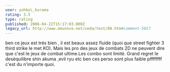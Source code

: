 ```yaml
---
user: yohko\_kurama
rating: 3.5
type: rating
published: 2006-04-22T15:17:03.000Z
legacy_url: http://www.emunova.net/veda/test/88.htm#comment-5017
---
```

ben ce jeux est trés bien , il est beaux assez fluide (quoi que street fighter 3 third strike le met KO).
Mais les pro des jeux de combats 2D ne peuvent dire que c'est le jeux de combat ultime.Les combo sont limité.
Grand regret le deséquilibre shin akuma ,evil ryu etc ben ces perso sont plus faible pffffffff c'est du n'importe quoi.